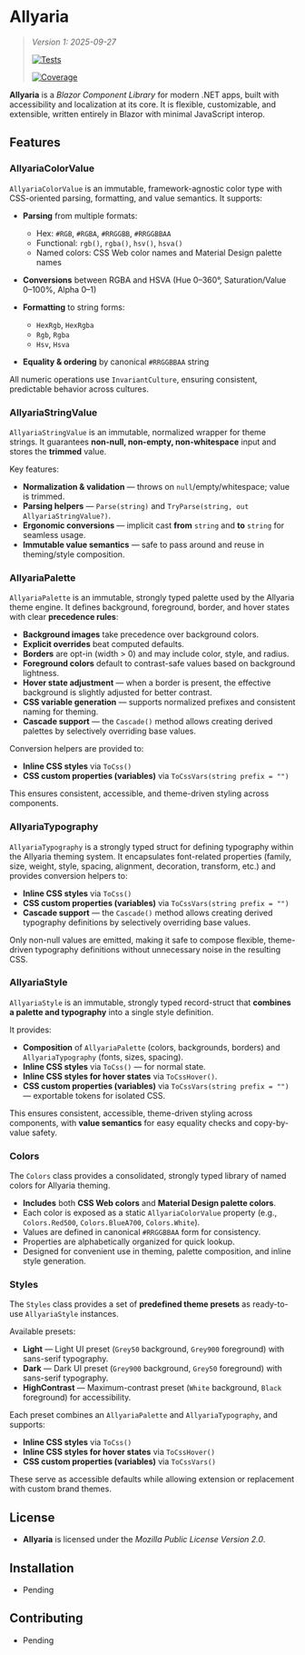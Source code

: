 # Allyaria

> *Version 1: 2025-09-27*
>
> [![Tests](https://github.com/ja-sanborn/allyaria/actions/workflows/tests.yml/badge.svg?branch=main)](https://github.com/ja-sanborn/allyaria/actions/workflows/tests.yml)
>
> [![Coverage](https://ja-sanborn.github.io/allyaria/badge_linecoverage.svg)](https://ja-sanborn.github.io/allyaria/)

**Allyaria** is a *Blazor Component Library* for modern .NET apps, built with accessibility and localization at its
core. It is flexible, customizable, and extensible, written entirely in Blazor with minimal JavaScript interop.

## Features

### AllyariaColorValue

`AllyariaColorValue` is an immutable, framework-agnostic color type with CSS-oriented parsing, formatting, and value
semantics.
It supports:

* **Parsing** from multiple formats:

    * Hex: `#RGB`, `#RGBA`, `#RRGGBB`, `#RRGGBBAA`
    * Functional: `rgb()`, `rgba()`, `hsv()`, `hsva()`
    * Named colors: CSS Web color names and Material Design palette names
* **Conversions** between RGBA and HSVA (Hue 0–360°, Saturation/Value 0–100%, Alpha 0–1)
* **Formatting** to string forms:

    * `HexRgb`, `HexRgba`
    * `Rgb`, `Rgba`
    * `Hsv`, `Hsva`
* **Equality & ordering** by canonical `#RRGGBBAA` string

All numeric operations use `InvariantCulture`, ensuring consistent, predictable behavior across cultures.

### AllyariaStringValue

`AllyariaStringValue` is an immutable, normalized wrapper for theme strings.
It guarantees **non-null, non-empty, non-whitespace** input and stores the **trimmed** value.

Key features:

* **Normalization & validation** — throws on `null`/empty/whitespace; value is trimmed.
* **Parsing helpers** — `Parse(string)` and `TryParse(string, out AllyariaStringValue?)`.
* **Ergonomic conversions** — implicit cast **from** `string` and **to** `string` for seamless usage.
* **Immutable value semantics** — safe to pass around and reuse in theming/style composition.

### AllyariaPalette

`AllyariaPalette` is an immutable, strongly typed palette used by the Allyaria theme engine.
It defines background, foreground, border, and hover states with clear **precedence rules**:

* **Background images** take precedence over background colors.
* **Explicit overrides** beat computed defaults.
* **Borders** are opt-in (width > 0) and may include color, style, and radius.
* **Foreground colors** default to contrast-safe values based on background lightness.
* **Hover state adjustment** — when a border is present, the effective background is slightly adjusted for better
  contrast.
* **CSS variable generation** — supports normalized prefixes and consistent naming for theming.
* **Cascade support** — the `Cascade()` method allows creating derived palettes by selectively overriding base values.

Conversion helpers are provided to:

* **Inline CSS styles** via `ToCss()`
* **CSS custom properties (variables)** via `ToCssVars(string prefix = "")`

This ensures consistent, accessible, and theme-driven styling across components.

### AllyariaTypography

`AllyariaTypography` is a strongly typed struct for defining typography within the Allyaria theming system.
It encapsulates font-related properties (family, size, weight, style, spacing, alignment, decoration, transform, etc.)
and provides conversion helpers to:

* **Inline CSS styles** via `ToCss()`
* **CSS custom properties (variables)** via `ToCssVars(string prefix = "")`
* **Cascade support** — the `Cascade()` method allows creating derived typography definitions by selectively overriding
  base values.

Only non-null values are emitted, making it safe to compose flexible, theme-driven typography definitions without
unnecessary noise in the resulting CSS.

### AllyariaStyle

`AllyariaStyle` is an immutable, strongly typed record-struct that **combines a palette and typography** into a single
style definition.

It provides:

* **Composition** of `AllyariaPalette` (colors, backgrounds, borders) and `AllyariaTypography` (fonts, sizes, spacing).
* **Inline CSS styles** via `ToCss()` — for normal state.
* **Inline CSS styles for hover states** via `ToCssHover()`.
* **CSS custom properties (variables)** via `ToCssVars(string prefix = "")` — exportable tokens for isolated CSS.

This ensures consistent, accessible, theme-driven styling across components, with **value semantics** for easy equality
checks and copy-by-value safety.

### Colors

The `Colors` class provides a consolidated, strongly typed library of named colors for Allyaria theming.

* **Includes** both **CSS Web colors** and **Material Design palette colors**.
* Each color is exposed as a static `AllyariaColorValue` property (e.g., `Colors.Red500`, `Colors.BlueA700`,
  `Colors.White`).
* Values are defined in canonical `#RRGGBBAA` form for consistency.
* Properties are alphabetically organized for quick lookup.
* Designed for convenient use in theming, palette composition, and inline style generation.

### Styles

The `Styles` class provides a set of **predefined theme presets** as ready-to-use `AllyariaStyle` instances.

Available presets:

* **Light** — Light UI preset (`Grey50` background, `Grey900` foreground) with sans-serif typography.
* **Dark** — Dark UI preset (`Grey900` background, `Grey50` foreground) with sans-serif typography.
* **HighContrast** — Maximum-contrast preset (`White` background, `Black` foreground) for accessibility.

Each preset combines an `AllyariaPalette` and `AllyariaTypography`, and supports:

* **Inline CSS styles** via `ToCss()`
* **Inline CSS styles for hover states** via `ToCssHover()`
* **CSS custom properties (variables)** via `ToCssVars()`

These serve as accessible defaults while allowing extension or replacement with custom brand themes.

## License

* **Allyaria** is licensed under the *Mozilla Public License Version 2.0*.

## Installation

* Pending

## Contributing

* Pending
